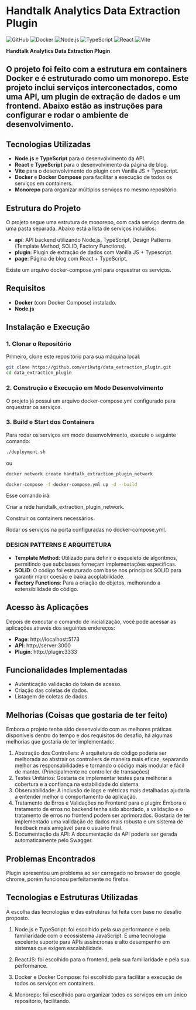 # Handtalk Analytics Data Extraction Plugin

![GitHub](https://img.shields.io/github/license/erikwtg/data_extraction_plugin)
![Docker](https://img.shields.io/badge/Docker-✓-blue)
![Node.js](https://img.shields.io/badge/Node.js-✓-green)
![TypeScript](https://img.shields.io/badge/TypeScript-✓-blue)
![React](https://img.shields.io/badge/React-✓-blue)
![Vite](https://img.shields.io/badge/Vite-✓-blue)

**Handtalk Analytics Data Extraction Plugin**

## O projeto foi feito com a estrutura em containers Docker e é estruturado como um monorepo. Este projeto inclui serviços interconectados, como uma API, um plugin de extração de dados e um frontend. Abaixo estão as instruções para configurar e rodar o ambiente de desenvolvimento.

## Tecnologias Utilizadas

- **Node.js** e **TypeScript** para o desenvolvimento da API.
- **React** e **TypeScript** para o desenvolvimento da página de blog.
- **Vite** para o desenvolvimento do plugin com Vanilla JS + Typescript.
- **Docker** e **Docker Compose** para facilitar a execução de todos os serviços em containers.
- **Monorepo** para organizar múltiplos serviços no mesmo repositório.

## Estrutura do Projeto

O projeto segue uma estrutura de monorepo, com cada serviço dentro de uma pasta separada. Abaixo está a lista de serviços incluídos:

- **api**: API backend utilizando Node.js, TypeScript, Design Patterns (Template Method, SOLID, Factory Functions).
- **plugin**: Plugin de extração de dados com Vanilla JS + Typescript.
- **page**: Página de blog com React + TypeScript.

Existe um arquivo docker-compose.yml para orquestrar os serviços.

## Requisitos

- **Docker** (com Docker Compose) instalado.
- **Node.js**

## Instalação e Execução

### 1. Clonar o Repositório

Primeiro, clone este repositório para sua máquina local:

```bash
git clone https://github.com/erikwtg/data_extraction_plugin.git
cd data_extraction_plugin
```

### 2. Construção e Execução em Modo Desenvolvimento

O projeto já possui um arquivo docker-compose.yml configurado para orquestrar os serviços.

### 3. Build e Start dos Containers

Para rodar os serviços em modo desenvolvimento, execute o seguinte comando:

```bash
./deployment.sh
```

ou

```bash
docker network create handtalk_extraction_plugin_network

docker-compose -f docker-compose.yml up -d --build
```

Esse comando irá:

Criar a rede handtalk_extraction_plugin_network.

Construir os containers necessários.

Rodar os serviços na porta configuradas no docker-compose.yml.

### DESIGN PATTERNS E ARQUITETURA

- **Template Method**: Utilizado para definir o esqueleto de algoritmos, permitindo que subclasses forneçam implementações específicas.
- **SOLID**: O código foi estruturado com base nos princípios SOLID para garantir maior coesão e baixa acoplabilidade.
- **Factory Functions**: Para a criação de objetos, melhorando a extensibilidade do código.

## Acesso às Aplicações

Depois de executar o comando de inicialização, você pode acessar as aplicações através dos seguintes endereços:

- **Page**: http://localhost:5173
- **API**: http://server:3000
- **Plugin**: http://plugin:3333

## Funcionalidades Implementadas

- Autenticação validação do token de acesso.
- Criação das coletas de dados.
- Listagem de coletas de dados.

## Melhorias (Coisas que gostaria de ter feito)

Embora o projeto tenha sido desenvolvido com as melhores práticas disponíveis dentro do tempo e dos requisitos do desafio, há algumas melhorias que gostaria de ter implementado:

1. Abstração dos Controllers: A arquitetura do código poderia ser melhorada ao abstrair os controllers de maneira mais eficaz, separando melhor as responsabilidades e tornando o código mais modular e fácil de manter. (Principalmente no controller de transações)
2. Testes Unitários: Gostaria de implementar testes para melhorar a cobertura e a confiança na estabilidade do sistema.
3. Observabilidade: A inclusão de logs e métricas mais detalhadas ajudaria a entender melhor o comportamento da aplicação.
4. Tratamento de Erros e Validações no Frontend para o plugin: Embora o tratamento de erros no backend tenha sido abordado, a validação e o tratamento de erros no frontend podem ser aprimorados. Gostaria de ter implementado uma validação de dados mais robusta e um sistema de feedback mais amigável para o usuário final.
5. Documentação da API: A documentação da API poderia ser gerada automaticamente pelo Swagger.

## Problemas Encontrados

Plugin apresentou um problema ao ser carregado no browser do google chrome, porém funcionou perfeitamente no firefox.

## Tecnologias e Estruturas Utilizadas

A escolha das tecnologias e das estruturas foi feita com base no desafio proposto.

1. Node.js e TypeScript: foi escolhido pela sua performance e pela familiaridade com o ecossistema JavaScript. É uma tecnologia excelente suporte para APIs assíncronas e alto desempenho em sistemas que exigem escalabilidade.

5. ReactJS: foi escolhido para o frontend, pela sua familiaridade e pela sua performance.

6. Docker e Docker Compose: foi escolhido para facilitar a execução de todos os serviços em containers.

7. Monorepo: foi escolhido para organizar todos os serviços em um único repositório, facilitando.